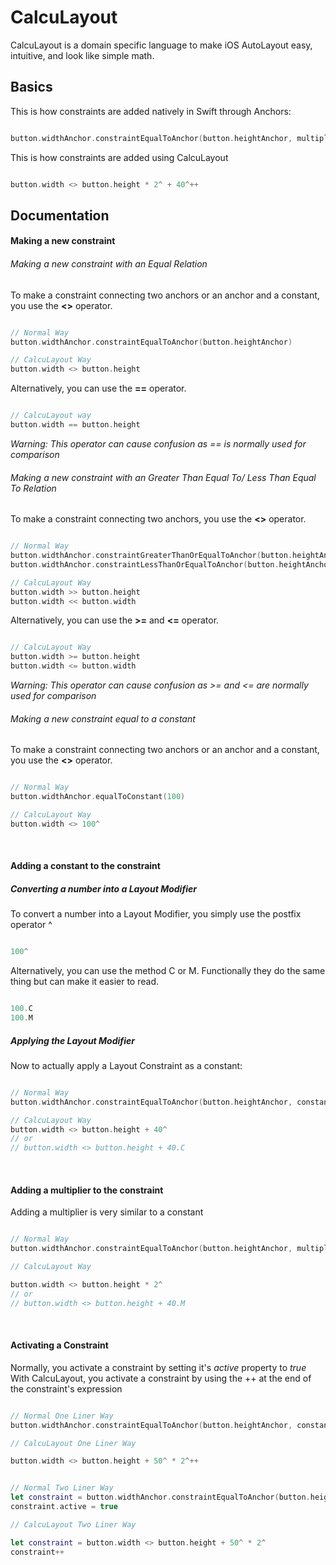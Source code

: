 # CalcuLayout
CalcuLayout is a domain specific language to make iOS AutoLayout easy, intuitive, and look like simple math.

## Basics
This is how constraints are added natively in Swift through Anchors:

```swift

button.widthAnchor.constraintEqualToAnchor(button.heightAnchor, multiplier: 2.0, constant: 40.0).active = true

```

This is how constraints are added using CalcuLayout

```swift

button.width <> button.height * 2^ + 40^++

```

## Documentation

#### Making a new constraint

###### Making a new constraint with an Equal Relation

To make a constraint connecting two anchors or an anchor and a constant, you use the **<>** operator.
```swift

// Normal Way 
button.widthAnchor.constraintEqualToAnchor(button.heightAnchor)

// CalcuLayout Way
button.width <> button.height

```

Alternatively, you can use the **==** operator.

```swift

// CalcuLayout way
button.width == button.height

```
*Warning: This operator can cause confusion as == is normally used for comparison*

###### Making a new constraint with an Greater Than Equal To/ Less Than Equal To Relation

To make a constraint connecting two anchors, you use the **<>** operator.
```swift

// Normal Way 
button.widthAnchor.constraintGreaterThanOrEqualToAnchor(button.heightAnchor)
button.widthAnchor.constraintLessThanOrEqualToAnchor(button.heightAnchor)

// CalcuLayout Way
button.width >> button.height
button.width << button.width

```

Alternatively, you can use the **>=** and **<=** operator.

```swift

// CalcuLayout Way
button.width >= button.height
button.width <= button.width

```
*Warning: This operator can cause confusion as >= and <= are normally used for comparison*

###### Making a new constraint equal to a constant

To make a constraint connecting two anchors or an anchor and a constant, you use the **<>** operator.
```swift

// Normal Way 
button.widthAnchor.equalToConstant(100)

// CalcuLayout Way
button.width <> 100^

```

<br>

#### Adding a constant to the constraint

##### Converting a number into a Layout Modifier
 
 To convert a number into a Layout Modifier, you simply use the postfix operator ^
 
```swift

100^

```

Alternatively, you can use the method C or M. Functionally they do the same thing but can make it easier to read.

```swift

100.C
100.M

```

##### Applying the Layout Modifier

Now to actually apply a Layout Constraint as a constant:

```swift

// Normal Way
button.widthAnchor.constraintEqualToAnchor(button.heightAnchor, constant: 40.0)

// CalcuLayout Way
button.width <> button.height + 40^
// or 
// button.width <> button.height + 40.C

```

<br>

#### Adding a multiplier to the constraint

Adding a multiplier is very similar to a constant

```swift

// Normal Way
button.widthAnchor.constraintEqualToAnchor(button.heightAnchor, multiplier: 2.0)

// CalcuLayout Way

button.width <> button.height * 2^
// or 
// button.width <> button.height + 40.M

```

<br>

#### Activating a Constraint

Normally, you activate a constraint by setting it's *active* property to *true*
With CalcuLayout, you activate a constraint by using the ++ at the end of the constraint's expression

```swift

// Normal One Liner Way
button.widthAnchor.constraintEqualToAnchor(button.heightAnchor, constant: 50.0, multiplier: 2.0).active = true

// CalcuLayout One Liner Way

button.width <> button.height + 50^ * 2^++


// Normal Two Liner Way
let constraint = button.widthAnchor.constraintEqualToAnchor(button.heightAnchor, constant: 50.0, multiplier: 2.0)
constraint.active = true

// CalcuLayout Two Liner Way

let constraint = button.width <> button.height + 50^ * 2^
constraint++

```
